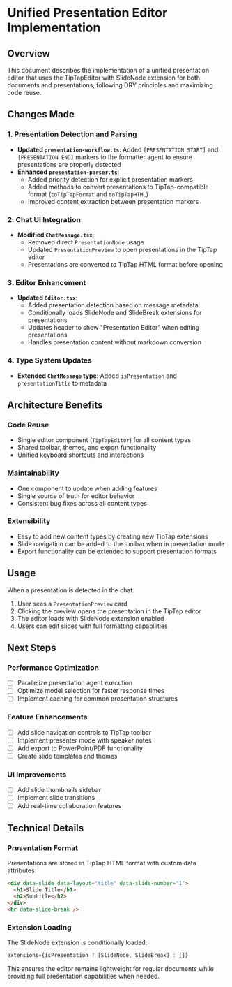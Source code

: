 # Unified Presentation Editor Implementation

## Overview
This document describes the implementation of a unified presentation editor that uses the TipTapEditor with SlideNode extension for both documents and presentations, following DRY principles and maximizing code reuse.

## Changes Made

### 1. Presentation Detection and Parsing
- **Updated `presentation-workflow.ts`**: Added `[PRESENTATION START]` and `[PRESENTATION END]` markers to the formatter agent to ensure presentations are properly detected
- **Enhanced `presentation-parser.ts`**: 
  - Added priority detection for explicit presentation markers
  - Added methods to convert presentations to TipTap-compatible format (`toTipTapFormat` and `toTipTapHTML`)
  - Improved content extraction between presentation markers

### 2. Chat UI Integration
- **Modified `ChatMessage.tsx`**: 
  - Removed direct `PresentationNode` usage
  - Updated `PresentationPreview` to open presentations in the TipTap editor
  - Presentations are converted to TipTap HTML format before opening

### 3. Editor Enhancement
- **Updated `Editor.tsx`**:
  - Added presentation detection based on message metadata
  - Conditionally loads SlideNode and SlideBreak extensions for presentations
  - Updates header to show "Presentation Editor" when editing presentations
  - Handles presentation content without markdown conversion

### 4. Type System Updates
- **Extended `ChatMessage` type**: Added `isPresentation` and `presentationTitle` to metadata

## Architecture Benefits

### Code Reuse
- Single editor component (`TipTapEditor`) for all content types
- Shared toolbar, themes, and export functionality
- Unified keyboard shortcuts and interactions

### Maintainability
- One component to update when adding features
- Single source of truth for editor behavior
- Consistent bug fixes across all content types

### Extensibility
- Easy to add new content types by creating new TipTap extensions
- Slide navigation can be added to the toolbar when in presentation mode
- Export functionality can be extended to support presentation formats

## Usage

When a presentation is detected in the chat:
1. User sees a `PresentationPreview` card
2. Clicking the preview opens the presentation in the TipTap editor
3. The editor loads with SlideNode extension enabled
4. Users can edit slides with full formatting capabilities

## Next Steps

### Performance Optimization
- [ ] Parallelize presentation agent execution
- [ ] Optimize model selection for faster response times
- [ ] Implement caching for common presentation structures

### Feature Enhancements
- [ ] Add slide navigation controls to TipTap toolbar
- [ ] Implement presenter mode with speaker notes
- [ ] Add export to PowerPoint/PDF functionality
- [ ] Create slide templates and themes

### UI Improvements
- [ ] Add slide thumbnails sidebar
- [ ] Implement slide transitions
- [ ] Add real-time collaboration features

## Technical Details

### Presentation Format
Presentations are stored in TipTap HTML format with custom data attributes:
```html
<div data-slide data-layout="title" data-slide-number="1">
  <h1>Slide Title</h1>
  <h2>Subtitle</h2>
</div>
<hr data-slide-break />
```

### Extension Loading
The SlideNode extension is conditionally loaded:
```typescript
extensions={isPresentation ? [SlideNode, SlideBreak] : []}
```

This ensures the editor remains lightweight for regular documents while providing full presentation capabilities when needed.
